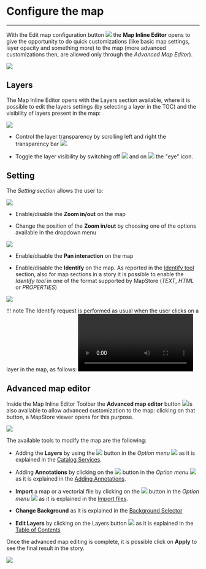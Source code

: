 # Configure the map

**********************

With the Edit map configuration button <img src="../img/button/configure-map-button.jpg" class="ms-docbutton"/> the **Map Inline Editor** opens to give the opportunity to do quick customizations (like basic map settings, layer opacity and something more) to the map (more advanced customizations then, are allowed only through the *Advanced Map Editor*).

<img src="../img/configure-map/configure-map.jpg" class="ms-docimage"/>

## Layers

The Map Inline Editor opens with the Layers section available, where it is possible to edit the layers settings (by selecting a layer in the TOC) and the visibility of layers present in the map:

<img src="../img/configure-map/layers-conf.jpg" class="ms-docimage"/>

* Control the layer transparency by scrolling left and right the transparency bar <img src="../img/button/transparency-bar.jpg" class="ms-docbutton" style="max-height:20px"/>.

* Toggle the layer visibility by switching off <img src="../img/button/eyeoff.jpg" class="ms-docbutton"/> and on <img src="../img/button/eyeon.jpg" class="ms-docbutton"/> the "eye" icon.

## Setting

The *Setting section* allows the user to:

<img src="../img/configure-map/setting-conf.jpg" class="ms-docimage"/>

* Enable/disable the **Zoom in/out** on the map

* Change the position of the **Zoom in/out** by choosing one of the options available in the dropdown menu

<img src="../img/configure-map/position-zoom.jpg" class="ms-docimage"/>

* Enable/disable the **Pan interaction** on the map

* Enable/disable the **Identify** on the map. As reported in the [Identify tool](navigation-toolbar.md#identify-tool) section, also for map sections in a story it is possible to enable the *Identify tool* in one of the format supported by MapStore (*TEXT*, *HTML* or *PROPERTIES*)

<img src="../img/configure-map/identify-format.jpg" class="ms-docimage"/>

!!! note
    The Identify request is performed as usual when the user clicks on a layer in the map, as follows: <video class="ms-docimage" controls><source src="../img/configure-map/identify-on-map.mp4" /></video>

## Advanced map editor

Inside the Map Inline Editor Toolbar the **Advanced map editor** button <img src="../img/button/edit_button.jpg" class="ms-docbutton"/>is also available to allow advanced customization to the map: clicking on that button, a MapStore viewer opens for this purpose.

<img src="../img/configure-map/ad-edit-map.jpg" class="ms-docimage"/>

The available tools to modify the map are the following:

* Adding the **Layers** by using the <img src="../img/button/catalog-option.jpg" class="ms-docbutton" style="max-height:20px;"/> button in the *Option menu* <img src="../img/button/burger.jpg" class="ms-docbutton"/> as it is explained in the [Catalog Services](catalog.md#catalog-services).

* Adding  **Annotations** by clicking on the <img src="../img/button/annotation-option.jpg" class="ms-docbutton" style="max-height:20px;"/> button in the *Option menu* <img src="../img/button/burger.jpg" class="ms-docbutton"/> as it is explained in the [Adding Annotations](annotations.md#add-new-annotation).

* **Import** a map or a vectorial file by clicking on the <img src="../img/button/import-button.jpg" class="ms-docbutton" style="max-height:20px;"/> button in the *Option menu* <img src="../img/button/burger.jpg" class="ms-docbutton"/> as it is explained in the [Import files](import.md#import-files).

* **Change Background** as it is explained in the [Background Selector](background.md#background-selector)

* **Edit Layers** by clicking on the Layers button <img src="../img/button/show-layers.jpg" class="ms-docbutton"/> as it is explained in the [Table of Contents](toc.md#table-of-contents)

Once the advanced map editing is complete, it is possible click on **Apply** to see the final result in the story.

<img src="../img/configure-map/map-backg-inline.jpg" class="ms-docimage"/>
